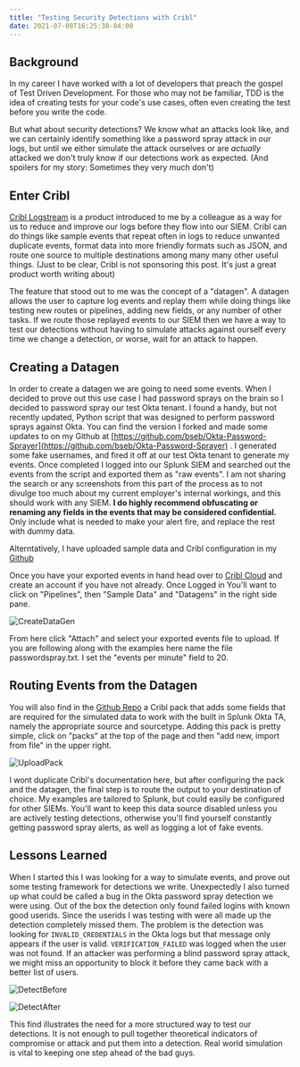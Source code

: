 ```yaml
---
title: "Testing Security Detections with Cribl"
date: 2021-07-08T16:25:38-04:00
---
```


## Background

In my career I have worked with a lot of developers that preach the gospel of Test Driven Development. For those who may not
be familiar, TDD is the idea of creating tests for your code's use cases, often even creating the test before you write the code. 

But what about security detections? We know what an attacks look like, and we can certainly identify something like a password spray attack in our logs, but until we either simulate the attack ourselves or are *actually* attacked we don't truly know if our detections work as expected. (And spoilers for my story: Sometimes they very much don't)

## Enter Cribl

[Cribl Logstream](https://cribl.io) is a product introduced to me by a colleague as a way for us to reduce and improve our logs before they flow into our SIEM. Cribl can do things like sample events that repeat often in logs to reduce unwanted duplicate events, format data into more friendly formats such as JSON, and route one source to multiple destinations among many many other useful things. (Just to be clear, Cribl is not sponsoring this post. It's just a great product worth writing about)

The feature that stood out to me was the concept of a "datagen". A datagen allows the user to capture log events and replay them while doing things like testing new routes or pipelines, adding new fields, or any number of other tasks. If we route those replayed events to our SIEM then we have a way to test our detections without having to simulate attacks against ourself every time we change a detection, or worse, wait for an attack to happen.

## Creating a Datagen

In order to create a datagen we are going to need some events. When I decided to prove out this use case I had password sprays on the brain so I decided to password spray our test Okta tenant. I found a handy, but not recently updated, Python script that was designed to perform password sprays against Okta. You can find the version I forked and made some updates to on my Github at [https://github.com/bseb/Okta-Password-Sprayer](https://github.com/bseb/Okta-Password-Sprayer) . I generated some fake usernames, and fired it off at our test Okta tenant to generate my events. Once completed I logged into our Splunk SIEM and searched out the events from the script and exported them as "raw events". I am not sharing the search or any screenshots from this part of the process as to not divulge too much about my current employer's internal workings, and this should work with any SIEM. **I do highly recommend obfuscating or renaming any fields in the events that may be considered confidential.** Only include what is needed to make your alert fire, and replace the rest with dummy data.

Alterntatively, I have uploaded sample data and Cribl configuration in my [Github](https://github.com/bseb/CriblPasswordSprayPipeline) 

Once you have your exported events in hand head over to [Cribl Cloud](https://cribl.cloud/) and create an account if you have not already. Once Logged in You'll want to click on "Pipelines", then "Sample Data" and "Datagens" in the right side pane.

![CreateDataGen](CreateDataGen.png)

From here click "Attach" and select your exported events file to upload. If you are following along with the examples here name the file passwordspray.txt. I set the "events per minute" field to 20.

## Routing Events from the Datagen

You will also find in the [Github Repo](https://github.com/bseb/CriblPasswordSprayPipeline) a Cribl pack that adds some fields that are required for the simulated data to work with the built in Splunk Okta TA, namely the appropriate source and sourcetype. Adding this pack is pretty simple, click on "packs" at the top of the page and then "add new, import from file" in the upper right.

![UploadPack](AddPack.png)

I wont duplicate Cribl's documentation here, but after configuring the pack and the datagen, the final step is to route the output to your destination of choice. My examples are tailored to Splunk, but could easily be configured for other SIEMs. You'll want to keep this data source disabled unless you are actively testing detections, otherwise you'll find yourself constantly getting password spray alerts, as well as logging a lot of fake events.

## Lessons Learned

When I started this I was looking for a way to simulate events, and prove out some testing framework for detections we write. Unexpectedly I also turned up what could be called a bug in the Okta password spray detection we were using. Out of the box the detection only found failed logins with known good userids. Since the userids I was testing with were all made up the detection completely missed them. The problem is the detection was looking for `INVALID_CREDENTIALS` in the Okta logs but that message only appears if the user is valid. `VERIFICATION_FAILED` was logged when the user was not found. If an attacker was performing a blind password spray attack, we might miss an opportunity to block it before they came back with a better list of users.

![DetectBefore](DetectBefore.png)

![DetectAfter](DetectAfter.png)

This find illustrates the need for a more structured way to test our detections. It is not enough to pull together theoretical indicators of compromise or attack and put them into a detection. Real world simulation is vital to keeping one step ahead of the bad guys.
